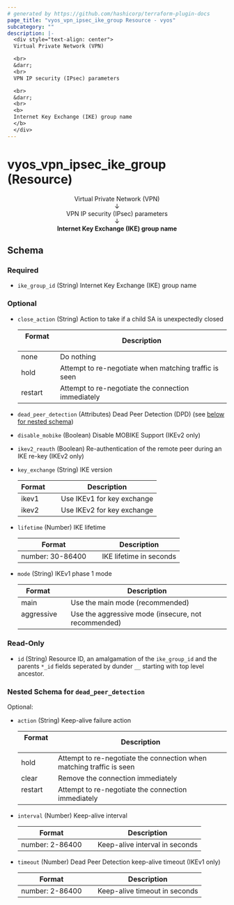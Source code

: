 ```yaml
---
# generated by https://github.com/hashicorp/terraform-plugin-docs
page_title: "vyos_vpn_ipsec_ike_group Resource - vyos"
subcategory: ""
description: |-
  <div style="text-align: center">
  Virtual Private Network (VPN)

  <br>
  &darr;
  <br>
  VPN IP security (IPsec) parameters

  <br>
  &darr;
  <br>
  <b>
  Internet Key Exchange (IKE) group name
  </b>
  </div>
---
```


# vyos_vpn_ipsec_ike_group (Resource)

<div style="text-align: center">
Virtual Private Network (VPN)

<br>
&darr;
<br>
VPN IP security (IPsec) parameters

<br>
&darr;
<br>
<b>
Internet Key Exchange (IKE) group name
</b>
</div>



<!-- schema generated by tfplugindocs -->
## Schema

### Required

- `ike_group_id` (String) Internet Key Exchange (IKE) group name

### Optional

- `close_action` (String) Action to take if a child SA is unexpectedly closed

    |  Format &emsp; | Description  |
    |----------|---------------|
    |  none  &emsp; |  Do nothing  |
    |  hold  &emsp; |  Attempt to re-negotiate when matching traffic is seen  |
    |  restart  &emsp; |  Attempt to re-negotiate the connection immediately  |
- `dead_peer_detection` (Attributes) Dead Peer Detection (DPD) (see [below for nested schema](#nestedatt--dead_peer_detection))
- `disable_mobike` (Boolean) Disable MOBIKE Support (IKEv2 only)
- `ikev2_reauth` (Boolean) Re-authentication of the remote peer during an IKE re-key (IKEv2 only)
- `key_exchange` (String) IKE version

    |  Format &emsp; | Description  |
    |----------|---------------|
    |  ikev1  &emsp; |  Use IKEv1 for key exchange  |
    |  ikev2  &emsp; |  Use IKEv2 for key exchange  |
- `lifetime` (Number) IKE lifetime

    |  Format &emsp; | Description  |
    |----------|---------------|
    |  number: 30-86400  &emsp; |  IKE lifetime in seconds  |
- `mode` (String) IKEv1 phase 1 mode

    |  Format &emsp; | Description  |
    |----------|---------------|
    |  main  &emsp; |  Use the main mode (recommended)  |
    |  aggressive  &emsp; |  Use the aggressive mode (insecure, not recommended)  |

### Read-Only

- `id` (String) Resource ID, an amalgamation of the `ike_group_id` and the parents `*_id` fields seperated by dunder `__` starting with top level ancestor.

<a id="nestedatt--dead_peer_detection"></a>
### Nested Schema for `dead_peer_detection`

Optional:

- `action` (String) Keep-alive failure action

    |  Format &emsp; | Description  |
    |----------|---------------|
    |  hold  &emsp; |  Attempt to re-negotiate the connection when matching traffic is seen  |
    |  clear  &emsp; |  Remove the connection immediately  |
    |  restart  &emsp; |  Attempt to re-negotiate the connection immediately  |
- `interval` (Number) Keep-alive interval

    |  Format &emsp; | Description  |
    |----------|---------------|
    |  number: 2-86400  &emsp; |  Keep-alive interval in seconds  |
- `timeout` (Number) Dead Peer Detection keep-alive timeout (IKEv1 only)

    |  Format &emsp; | Description  |
    |----------|---------------|
    |  number: 2-86400  &emsp; |  Keep-alive timeout in seconds  |
